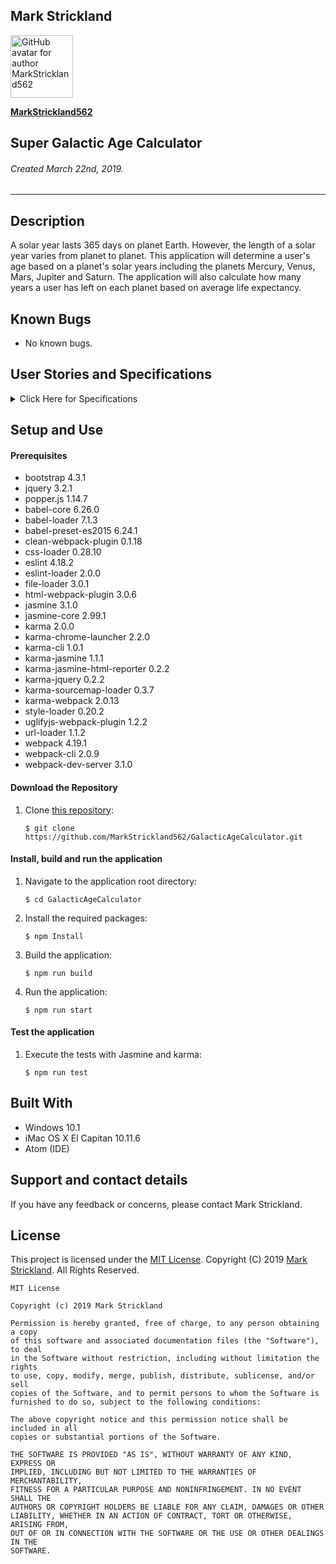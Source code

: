 ## **Mark Strickland**

[<img src="https://avatars1.githubusercontent.com/u/46455727?s=400&v=4" width=100 alt="GitHub avatar for author MarkStrickland562">](https://github.com/MarkStrickland562)

[**MarkStrickland562**](https://github.com/MarkStrickland562)

## **Super Galactic Age Calculator**

###### Created March 22nd, 2019.

----------

## Description
A solar year lasts 365 days on planet Earth. However, the length of a solar year varies from planet to planet. This application will determine a user's age based on a planet's solar years
including the planets Mercury, Venus, Mars, Jupiter and Saturn. The application will also calculate how many years a user has left on each planet based on average life expectancy.
## Known Bugs

* No known bugs.

## User Stories and Specifications

<details>
  <summary>Click Here for Specifications</summary>

<table>
  <tr>
    <th>Specification 01</th>
    <th></th>
  </tr>
  <tr>
    <td>Behavior</td>
    <td>The application must allow input of a user's date of birth</td>
  </tr>
  <tr>
    <td>Input</td>
    <td>Date of Birth</td>
  </tr>
  <tr>
    <td>Output</td>
    <td>Acknowledgment that a date of birth was entered</td>
  </tr>
</table>

<table>
  <tr>
    <th>Specification 02</th>
    <th></th>
  </tr>
  <tr>
    <td>Behavior</td>
    <td>A non-null value for date of birth must be entered</td>
  </tr>
  <tr>
    <td>Input</td>
    <td>A non-null value</td>
  </tr>
  <tr>
    <td>Output</td>
    <td>Error message if a value was not entered</td>
  </tr>
</table>

<table>
  <tr>
    <th>Specification 03</th>
    <th></th>
  </tr>
  <tr>
    <td>Behavior</td>
    <td>The value must be a valid date in the past</td>
  </tr>
  <tr>
    <td>Input</td>
    <td>Valid date in the past</td>
  </tr>
  <tr>
    <td>Output</td>
    <td>Error message if the entered value is not valid</td>
  </tr>
</table>

<table>
  <tr>
    <th>Specification 04</th>
    <th></th>
  </tr>
  <tr>
    <td>Behavior</td>
    <td>The application must return the user's age in Earth years</td>
  </tr>
  <tr>
    <td>Input</td>
    <td>Valid date in the past</td>
  </tr>
  <tr>
    <td>Output</td>
    <td>Age in Earth years</td>
  </tr>
</table>

<table>
  <tr>
    <th>Specification 05</th>
    <th></th>
  </tr>
  <tr>
    <td>Behavior</td>
    <td>The application must return the entered age in Mercury years (1 Mercury year = .24 Earth years)</td>
  </tr>
  <tr>
    <td>Input</td>
    <td>Positive integer</td>
  </tr>
  <tr>
    <td>Output</td>
    <td>Age in Mercury years</td>
  </tr>
</table>

<table>
  <tr>
    <th>Specification 06</th>
    <th></th>
  </tr>
  <tr>
    <td>Behavior</td>
    <td>The application must return the entered age in Venus years (1 Venus year = .62 Earth years)</td>
  </tr>
  <tr>
    <td>Input</td>
    <td>Positive integer</td>
  </tr>
  <tr>
    <td>Output</td>
    <td>Age in Venus years</td>
  </tr>      
</table>

<table>
  <tr>
    <th>Specification 07</th>
    <th></th>
  </tr>
  <tr>
    <td>Behavior</td>
    <td>The application must return the entered age in Mars years (1 Mars year = 1.88 Earth years)</td>
  </tr>
  <tr>
    <td>Input</td>
    <td>Positive integer</td>
  </tr>
  <tr>
    <td>Output</td>
    <td>Age in Mars years</td>
  </tr>
</table>

<table>
  <tr>
    <th>Specification 08</th>
    <th></th>
  </tr>
  <tr>
    <td>Behavior</td>
    <td>The application must return the entered age in Jupiter years (1 Jupiter year = 11.86 Earth years)</td>
  </tr>
  <tr>
    <td>Input</td>
    <td>Positive integer</td>
  </tr>
  <tr>
    <td>Output</td>
    <td>Age in Jupiter years</td>
  </tr>
</table>

<table>
  <tr>
    <th>Specification 09</th>
    <th></th>
  </tr>
  <tr>
    <td>Behavior</td>
    <td>The application must return the entered age in Saturn years (1 Saturn year = 29.457 Earth years)</td>
  </tr>
  <tr>
    <td>Input</td>
    <td>Positive integer</td>
  </tr>
  <tr>
    <td>Output</td>
    <td>Age in Saturn years</td>
  </tr>
</table>

<table>
  <tr>
    <th>Specification 10</th>
    <th></th>
  </tr>
  <tr>
    <td>Behavior</td>
    <td>The application must allow input of a user's life expectancy</td>
  </tr>
  <tr>
    <td>Input</td>
    <td>Life Expectancy</td>
  </tr>
  <tr>
    <td>Output</td>
    <td>Acknowledgment that a life expectancy was entered</td>
  </tr>
</table>

<table>
  <tr>
    <th>Specification 11</th>
    <th></th>
  </tr>
  <tr>
    <td>Behavior</td>
    <td>The application must calculate the users life expectancy on Mercury</td>
  </tr>
  <tr>
    <td>Input</td>
    <td>Positive integer</td>
  </tr>
  <tr>
    <td>Output</td>
    <td>Life expectancy on Mercury</td>
  </tr>    
</table>

<table>
  <tr>
    <th>Specification 12</th>
    <th></th>
  </tr>
  <tr>
    <td>Behavior</td>
    <td>The application must calculate the users life expectancy on Venus</td>
  </tr>
  <tr>
    <td>Input</td>
    <td>Positive integer</td>
  </tr>
  <tr>
    <td>Output</td>
    <td>Life expectancy on Venus</td>
  </tr>    
</table>

<table>
  <tr>
    <th>Specification 13</th>
    <th></th>
  </tr>
  <tr>
    <td>Behavior</td>
    <td>The application must calculate the users life expectancy on Mars</td>
  </tr>
  <tr>
    <td>Input</td>
    <td>Positive integer</td>
  </tr>
  <tr>
    <td>Output</td>
    <td>Life expectancy on Mars</td>
  </tr>    
</table>

<table>
  <tr>
    <th>Specification 14</th>
    <th></th>
  </tr>
  <tr>
    <td>Behavior</td>
    <td>The application must calculate the users life expectancy on Jupiter</td>
  </tr>
  <tr>
    <td>Input</td>
    <td>Positive integer</td>
  </tr>
  <tr>
    <td>Output</td>
    <td>Life expectancy on Jupiter</td>
  </tr>    
</table>

<table>
  <tr>
    <th>Specification 15</th>
    <th></th>
  </tr>
  <tr>
    <td>Behavior</td>
    <td>The application must calculate the users life expectancy on Saturn</td>
  </tr>
  <tr>
    <td>Input</td>
    <td>Positive integer</td>
  </tr>
  <tr>
    <td>Output</td>
    <td>Life expectancy on Saturn</td>
  </tr>    
</table>

<table>
  <tr>
    <th>Specification 16</th>
    <th></th>
  </tr>
  <tr>
    <td>Behavior</td>
    <td>If the user has surpassed their life expectancy, the application must return the number of years they have lived past their life expectancy</td>
  </tr>
  <tr>
    <td>Input</td>
    <td>Positive integer</td>
  </tr>
  <tr>
    <td>Output</td>
    <td>Number of years lived passed life expectancy</td>
  </tr>    
</table>
<table>
  <tr>
    <th>Specification 17</th>
    <th></th>
  </tr>
  <tr>
    <td>Behavior</td>
    <td>The application must account for leap years in calculating age.</td>
  </tr>
  <tr>
    <td>Input</td>
    <td>Positive integer</td>
  </tr>
  <tr>
    <td>Output</td>
    <td>Number of leap days to be accounted for</td>
  </tr>    
</table>
</details>

## Setup and Use

#### Prerequisites
* bootstrap 4.3.1
* jquery 3.2.1
* popper.js 1.14.7
* babel-core 6.26.0
* babel-loader 7.1.3
* babel-preset-es2015 6.24.1
* clean-webpack-plugin 0.1.18
* css-loader 0.28.10
* eslint 4.18.2
* eslint-loader 2.0.0
* file-loader 3.0.1
* html-webpack-plugin 3.0.6
* jasmine 3.1.0
* jasmine-core 2.99.1
* karma 2.0.0
* karma-chrome-launcher 2.2.0
* karma-cli 1.0.1
* karma-jasmine 1.1.1
* karma-jasmine-html-reporter 0.2.2
* karma-jquery 0.2.2
* karma-sourcemap-loader 0.3.7
* karma-webpack 2.0.13
* style-loader 0.20.2
* uglifyjs-webpack-plugin 1.2.2
* url-loader 1.1.2
* webpack 4.19.1
* webpack-cli 2.0.9
* webpack-dev-server 3.1.0


#### Download the Repository
1. Clone [this repository](https://github.com/MarkStrickland562/GalacticAgeCalculator):

       $ git clone https://github.com/MarkStrickland562/GalacticAgeCalculator.git

#### Install, build and run the application
1. Navigate to the application root directory:

       $ cd GalacticAgeCalculator
2. Install the required packages:

       $ npm Install
3. Build the application:

       $ npm run build
4. Run the application:

       $ npm run start

#### Test the application
1. Execute the tests with Jasmine and karma:

       $ npm run test

## Built With

* Windows 10.1
* iMac OS X El Capitan 10.11.6
* Atom (IDE)

## Support and contact details

If you have any feedback or concerns, please contact Mark Strickland.

## License

This project is licensed under the [MIT License](https://opensource.org/licenses/MIT). Copyright (C) 2019 [Mark Strickland](https://github.com/MarkStrickland562). All Rights Reserved.
```
MIT License

Copyright (c) 2019 Mark Strickland

Permission is hereby granted, free of charge, to any person obtaining a copy
of this software and associated documentation files (the "Software"), to deal
in the Software without restriction, including without limitation the rights
to use, copy, modify, merge, publish, distribute, sublicense, and/or sell
copies of the Software, and to permit persons to whom the Software is
furnished to do so, subject to the following conditions:

The above copyright notice and this permission notice shall be included in all
copies or substantial portions of the Software.

THE SOFTWARE IS PROVIDED "AS IS", WITHOUT WARRANTY OF ANY KIND, EXPRESS OR
IMPLIED, INCLUDING BUT NOT LIMITED TO THE WARRANTIES OF MERCHANTABILITY,
FITNESS FOR A PARTICULAR PURPOSE AND NONINFRINGEMENT. IN NO EVENT SHALL THE
AUTHORS OR COPYRIGHT HOLDERS BE LIABLE FOR ANY CLAIM, DAMAGES OR OTHER
LIABILITY, WHETHER IN AN ACTION OF CONTRACT, TORT OR OTHERWISE, ARISING FROM,
OUT OF OR IN CONNECTION WITH THE SOFTWARE OR THE USE OR OTHER DEALINGS IN THE
SOFTWARE.
```

